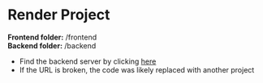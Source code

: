 # Render Project

**Frontend folder:** /frontend  
**Backend folder:** /backend

* Find the backend server by clicking [here](https://render-test-d9i8.onrender.com/)
* If the URL is broken, the code was likely replaced with another project
